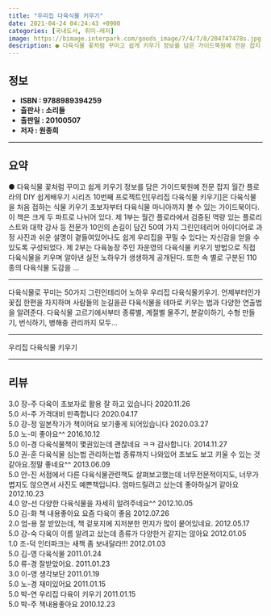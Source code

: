 ```yaml
---
title: "우리집 다육식물 키우기"
date: 2021-04-24 04:24:43 +0900
categories: [국내도서, 취미-레저]
image: https://bimage.interpark.com/goods_image/7/4/7/8/204747478s.jpg
description: ● 다육식물 꽃처럼 꾸미고 쉽게 키우기 정보를 담은 가이드북원예 전문 잡지 월간 플로라의 DIY 쉽게배우기 시리즈 10번째 프로젝트인[우리집 다육식물 키우기]은 다육식물을 처음 접하는 식물 키우기 초보자부터 다육식물 마니아까지 볼 수 있는 가이드북이다. 이 책은 크게 두 파트로 나뉘어
---
```


## **정보**

- **ISBN : 9788989394259**
- **출판사 : 소리들**
- **출판일 : 20100507**
- **저자 : 원종희**

------



## **요약**

●  다육식물 꽃처럼 꾸미고 쉽게 키우기 정보를 담은 가이드북원예 전문 잡지 월간 플로라의 DIY 쉽게배우기 시리즈 10번째 프로젝트인[우리집 다육식물 키우기]은 다육식물을 처음 접하는 식물 키우기 초보자부터 다육식물 마니아까지 볼 수 있는 가이드북이다. 이 책은 크게 두 파트로 나뉘어 있다. 제 1부는 월간 플로라에서 검증된 역량 있는 플로리스트와 대학 강사 등 전문가 10인의 손길이 담긴 50여 가지 그린인테리어 아이디어로 과정 사진과 쉬운 설명이 곁들여있어나도 쉽게 우리집을 꾸밀 수 있다는 자신감을 얻을 수 있도록 구성되었다. 제 2부는 다육농장 주인 자운영의 다육식물 키우기 방법으로 직접 다육식물을 키우며 알아낸 실전 노하우가 생생하게 공개된다. 또한 속 별로 구분된 110종의 다육식물 도감을 ...

------

다육식물로 꾸미는 50가지 그린인테리어 노하우 우리집 다육식물키우기. 언제부터인가 꽃집 한편을 차지하며 사람들의 눈길을끈 다육식물을 테마로 키우는 법과 다양한 연출법을 알려준다. 다육식물 고르기에서부터 종류별, 계절별 물주기, 분갈이하기, 수형 만들기, 번식하기, 병해충 관리까지 모두... 

------


우리집 다육식물 키우기 

------


## **리뷰** 

3.0 장-주 다육이 초보자로 활용 잘 하고 있습니다 2020.11.26 <br/>5.0 서-주 가격대비 만족합니다 2020.04.17 <br/>5.0 강-정 일본작가가 책이어요 보기좋게 되어있습니다 2020.03.27 <br/>5.0 노-미 좋아요^^  2016.10.12 <br/>5.0 이-경 다육식물책이 몇권있는데 괜찮네요 ㅋㅋ 감사합니다. 2014.11.27 <br/>5.0 권-훈 다육식물 심는법 관리하는법 종류까지 나와있어 초보도 보고 키울 수 있는 것 같아요.정말 좋네요^^ 2013.06.09 <br/>5.0 안-진 서점에서 다른 다육식물관련책도 살펴보고했는데 너무전문적이지도, 너무가볍지도 않으면서 사진도 예쁜책입니다. 엄마드릴려고 샀는데 좋아하실거 같아요 2012.10.23 <br/>4.0 양-선 다양한 다육식물을 자세히 알려주네요^^ 2012.10.05 <br/>5.0 김-화 책 내용좋아요 요즘 다육이 좋음 2012.07.26 <br/>2.0 엄-용 잘 받았는데, 책 겉포지에 지저분한 먼지가 많이 뭍어있네요. 2012.05.17 <br/>5.0 강-숙 다육이 이름 알려고 샀는데 종류가 다양한거 같지는 않아요 2012.01.05 <br/>1.0 조-덕 인터파크는 새책 좀 보내달라!!! 2012.01.03 <br/>5.0 김-영 다육식물 2011.01.24 <br/>5.0 류-경 잘받았어요. 2011.01.23 <br/>3.0 이-영 생각보단 2011.01.19 <br/>5.0 노-경 재미있어요 2011.01.15 <br/>5.0 박-연 우리집 다육이 키우기 2011.01.15 <br/>5.0 박-주 책내용좋아요 2010.12.23 <br/>